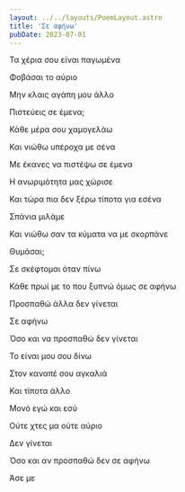 ```yaml
---
layout: ../../layouts/PoemLayout.astro
title: 'Σε αφήνω'
pubDate: 2023-07-01
---
```


Τα χέρια σου είναι παγωμένα

Φοβάσαι το αύριο

Μην κλαις αγάπη μου άλλο

Πιστεύεις σε έμενα;

Κάθε μέρα σου χαμογελάω

Και νιώθω υπέροχα με σένα

Με έκανες να πιστέψω σε έμενα

Η ανωριμότητα μας χώρισε

Και τώρα πια δεν ξέρω τίποτα για εσένα

Σπάνια μιλάμε

Και νιώθω σαν τα κύματα να με σκορπάνε

Θυμάσαι;

Σε σκέφτομαι όταν πίνω

Κάθε πρωί με το που ξυπνώ όμως σε αφήνω

Προσπαθώ άλλα δεν γίνεται

Σε αφήνω

Όσο και να προσπαθώ δεν γίνεται

Το είναι μου σου δίνω

Στον καναπέ σου αγκαλιά

Και τίποτα άλλο

Μονό εγώ και εσύ

Ούτε χτες μα ούτε αύριο

Δεν γίνεται

Όσο και αν προσπαθώ δεν σε αφήνω

Άσε με
